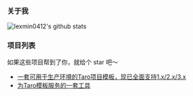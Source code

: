 ### 关于我

![lexmin0412's github stats](https://github-readme-stats.vercel.app/api?username=lexmin0412)

### 项目列表

如果这些项目帮到了你，就给个 star 吧～

- [一套可用于生产环境的Taro项目模板，现已全面支持1.x/2.x/3.x](https://github.com/lexmin0412/taro-template)
- [为Taro模板服务的一套工具](https://github.com/lexmin0412/tarox)
